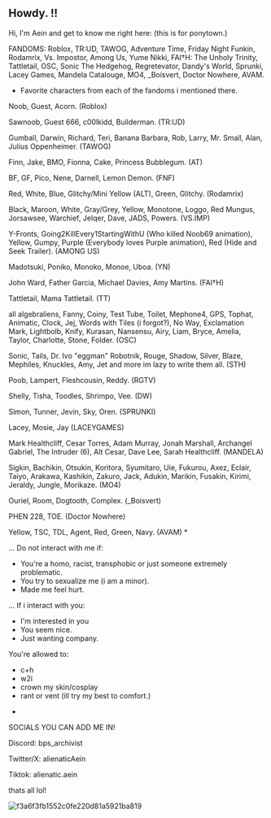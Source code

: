 ## Howdy. !!

Hi, I'm Aein and get to know me right here: (this is for ponytown.)

FANDOMS: Roblox, TR:UD, TAWOG, Adventure Time, Friday Night Funkin, Rodamrix, Vs. Impostor, Among Us, Yume Nikki, FAI†H: The Unholy Trinity, Tattletail, OSC, Sonic The Hedgehog, Regretevator, Dandy's World, Sprunki, Lacey Games, Mandela Catalouge, MO4, _Boisvert, Doctor Nowhere, AVAM.

* Favorite characters from each of the fandoms i mentioned there.

Noob, Guest, Acorn. (Roblox)

Sawnoob, Guest 666, c00lkidd, Builderman. (TR:UD)

Gumball, Darwin, Richard, Teri, Banana Barbara, Rob, Larry, Mr. Small, Alan, Julius Oppenheimer. (TAWOG)

Finn, Jake, BMO, Fionna, Cake, Princess Bubblegum. (AT)

BF, GF, Pico, Nene, Darnell, Lemon Demon. (FNF)

Red, White, Blue, Glitchy/Mini Yellow (ALT), Green, Glitchy. (Rodamrix)

Black, Maroon, White, Gray/Grey, Yellow, Monotone, Loggo, Red Mungus, Jorsawsee, Warchief, Jelqer, Dave, JADS, Powers. (VS.IMP)

Y-Fronts, Going2KillEvery1StartingWithU (Who killed Noob69 animation), Yellow, Gumpy, Purple (Everybody loves Purple animation), Red (Hide and Seek Trailer). (AMONG US)

Madotsuki, Poniko, Monoko, Monoe, Uboa. (YN)

John Ward, Father Garcia, Michael Davies, Amy Martins. (FAI†H)

Tattletail, Mama Tattletail. (TT)

all algebraliens, Fanny, Coiny, Test Tube, Toilet, Mephone4, GPS, Tophat, Animatic, Clock, Jej, Words with Tiles (i forgot?), No Way, Exclamation Mark, Lightbolb, Knify, Kurasan, Nansensu, Airy, Liam, Bryce, Amelia, Taylor, Charlotte, Stone, Folder. (OSC)

Sonic, Tails, Dr. Ivo "eggman" Robotnik, Rouge, Shadow, Silver, Blaze, Mephiles, Knuckles, Amy, Jet and more im lazy to write them all. (STH)

Poob, Lampert, Fleshcousin, Reddy. (RGTV)

Shelly, Tisha, Toodles, Shrimpo, Vee. (DW)

Simon, Tunner, Jevin, Sky, Oren. (SPRUNKI)

Lacey, Mosie, Jay (LACEYGAMES)

Mark Healthcliff, Cesar Torres, Adam Murray, Jonah Marshall, Archangel Gabriel, The Intruder (6), Alt Cesar, Dave Lee, Sarah Healthcliff. (MANDELA)

Sigkin, Bachikin, Otsukin, Koritora, Syumitaro, Uie, Fukurou, Axez, Eclair, Taiyo, Arakawa, Kashikin, Zakuro, Jack, Adukin, Marikin, Fusakin, Kirimi, Jeraldy, Jungle, Morikaze. (MO4)

Ouriel, Room, Dogtooth, Complex. (_Boisvert)

PHEN 228, TOE. (Doctor Nowhere)

Yellow, TSC, TDL, Agent, Red, Green, Navy. (AVAM)
*

... Do not interact with me if:

- You're a homo, racist, transphobic or just someone extremely problematic.
- You try to sexualize me (i am a minor).
- Made me feel hurt.

... If i interact with you:

- I'm interested in you
- You seem nice.
- Just wanting company.

You're allowed to:

- c+h
- w2i
- crown my skin/cosplay
- rant or vent (ill try my best to comfort.)

*
SOCIALS YOU CAN ADD ME IN!

Discord: bps_archivist

Twitter/X: alienaticAein

Tiktok: alienatic.aein

thats all lol!

![f3a6f3fb1552c0fe220d81a5921ba819](https://github.com/user-attachments/assets/4c453dc4-8ba9-4271-87a7-4447cf6534c0)


